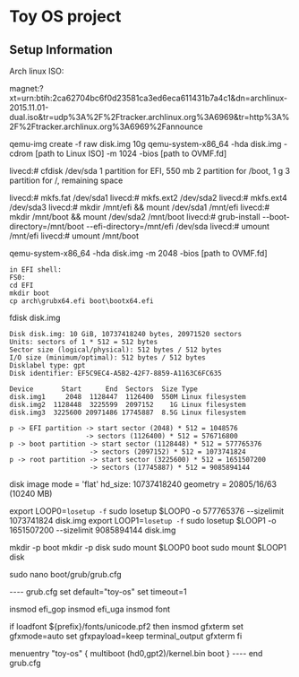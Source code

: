 Toy OS project
==============


Setup Information
-----------------

Arch linux ISO:

magnet:?xt=urn:btih:2ca62704bc6f0d23581ca3ed6eca611431b7a4c1&dn=archlinux-2015.11.01-dual.iso&tr=udp%3A%2F%2Ftracker.archlinux.org%3A6969&tr=http%3A%2F%2Ftracker.archlinux.org%3A6969%2Fannounce


qemu-img create -f raw disk.img 10g
qemu-system-x86_64 -hda disk.img -cdrom [path to Linux ISO] -m 1024 -bios [path to OVMF.fd]

livecd:# cfdisk /dev/sda
    1 partition for EFI, 550 mb
    2 partition for /boot, 1 g
    3 partition for /, remaining space

livecd:# mkfs.fat /dev/sda1
livecd:# mkfs.ext2 /dev/sda2
livecd:# mkfs.ext4 /dev/sda3
livecd:# mkdir /mnt/efi && mount /dev/sda1 /mnt/efi
livecd:# mkdir /mnt/boot && mount /dev/sda2 /mnt/boot
livecd:# grub-install --boot-directory=/mnt/boot --efi-directory=/mnt/efi /dev/sda
livecd:# umount /mnt/efi
livecd:# umount /mnt/boot

qemu-system-x86_64 -hda disk.img -m 2048 -bios [path to OVMF.fd]

    in EFI shell:
    FS0:
    cd EFI
    mkdir boot
    cp arch\grubx64.efi boot\bootx64.efi

fdisk disk.img

	Disk disk.img: 10 GiB, 10737418240 bytes, 20971520 sectors
	Units: sectors of 1 * 512 = 512 bytes
	Sector size (logical/physical): 512 bytes / 512 bytes
	I/O size (minimum/optimal): 512 bytes / 512 bytes
	Disklabel type: gpt
	Disk identifier: EF5C9EC4-A5B2-42F7-8859-A1163C6FC635

	Device       Start      End  Sectors  Size Type
	disk.img1     2048  1128447  1126400  550M Linux filesystem
	disk.img2  1128448  3225599  2097152    1G Linux filesystem
	disk.img3  3225600 20971486 17745887  8.5G Linux filesystem

    p -> EFI partition -> start sector (2048) * 512 = 1048576
                       -> sectors (1126400) * 512 = 576716800
    p -> boot partition -> start sector (1128448) * 512 = 577765376
                        -> sectors (2097152) * 512 = 1073741824
    p -> root partition -> start sector (3225600) * 512 = 1651507200
                        -> sectors (17745887) * 512 = 9085894144

disk image mode = 'flat'
hd_size: 10737418240
geometry = 20805/16/63 (10240 MB)

export LOOP0=`losetup -f`
sudo losetup $LOOP0 -o 577765376 --sizelimit 1073741824 disk.img
export LOOP1=`losetup -f`
sudo losetup $LOOP1 -o 1651507200 --sizelimit 9085894144 disk.img

mkdir -p boot
mkdir -p disk
sudo mount $LOOP0 boot
sudo mount $LOOP1 disk


sudo nano boot/grub/grub.cfg

---- grub.cfg
set default="toy-os"
set timeout=1

insmod efi_gop
insmod efi_uga
insmod font

if loadfont ${prefix}/fonts/unicode.pf2
then
    insmod gfxterm
    set gfxmode=auto
    set gfxpayload=keep
    terminal_output gfxterm
fi

menuentry "toy-os" {
	multiboot (hd0,gpt2)/kernel.bin
        boot
}
---- end grub.cfg



